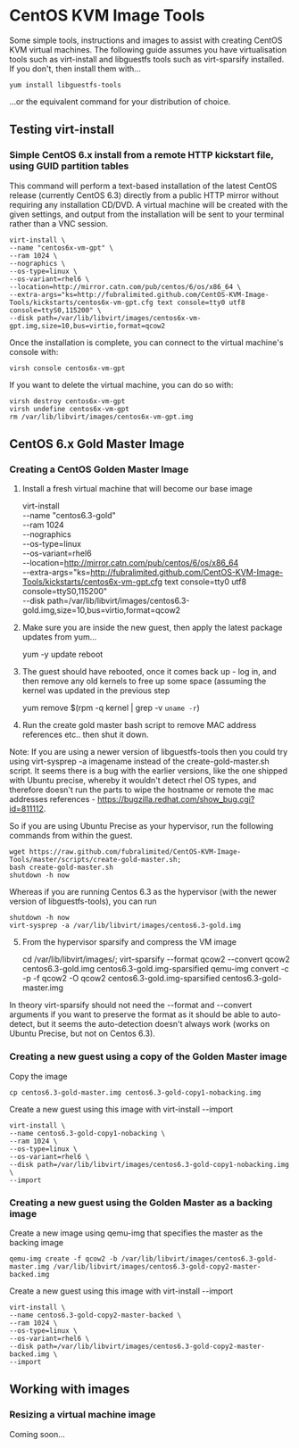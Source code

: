 # CentOS KVM Image Tools

Some simple tools, instructions and images to assist with creating CentOS KVM virtual machines. The following guide assumes you have virtualisation tools such as virt-install and libguestfs tools such as virt-sparsify installed. If you don't, then install them with...

    yum install libguestfs-tools
    
…or the equivalent command for your distribution of choice.

## Testing virt-install

### Simple CentOS 6.x install from a remote HTTP kickstart file, using GUID partition tables

This command will perform a text-based installation of the latest CentOS release (currently CentOS 6.3) directly from a public HTTP mirror without requiring any installation CD/DVD. A virtual machine will be created with the given settings, and output from the installation will be sent to your terminal rather than a VNC session.

    virt-install \
    --name "centos6x-vm-gpt" \
    --ram 1024 \
    --nographics \
    --os-type=linux \
    --os-variant=rhel6 \
    --location=http://mirror.catn.com/pub/centos/6/os/x86_64 \
    --extra-args="ks=http://fubralimited.github.com/CentOS-KVM-Image-Tools/kickstarts/centos6x-vm-gpt.cfg text console=tty0 utf8 console=ttyS0,115200" \
    --disk path=/var/lib/libvirt/images/centos6x-vm-gpt.img,size=10,bus=virtio,format=qcow2
    
Once the installation is complete, you can connect to the virtual machine's console with:

    virsh console centos6x-vm-gpt
    
If you want to delete the virtual machine, you can do so with:

    virsh destroy centos6x-vm-gpt
    virsh undefine centos6x-vm-gpt
    rm /var/lib/libvirt/images/centos6x-vm-gpt.img

## CentOS 6.x Gold Master Image

### Creating a CentOS Golden Master Image    

1) Install a fresh virtual machine that will become our base image

    virt-install \
    --name "centos6.3-gold" \
    --ram 1024 \
    --nographics \
    --os-type=linux \
    --os-variant=rhel6 \
    --location=http://mirror.catn.com/pub/centos/6/os/x86_64 \
    --extra-args="ks=http://fubralimited.github.com/CentOS-KVM-Image-Tools/kickstarts/centos6x-vm-gpt.cfg text console=tty0 utf8 console=ttyS0,115200" \
    --disk path=/var/lib/libvirt/images/centos6.3-gold.img,size=10,bus=virtio,format=qcow2

2) Make sure you are inside the new guest, then apply the latest package updates from yum…
    
    yum -y update
    reboot
    
3) The guest should have rebooted, once it comes back up - log in, and then remove any old kernels to free up some space (assuming the kernel was updated in the previous step

    yum remove $(rpm -q kernel | grep -v `uname -r`)
    
4) Run the create gold master bash script to remove MAC address references etc.. then shut it down.

Note: If you are using a newer version of libguestfs-tools then you could try using virt-sysprep -a imagename instead of the create-gold-master.sh script. It seems there is a bug with the earlier versions, like the one shipped with Ubuntu precise, whereby it wouldn't detect rhel OS types, and therefore doesn't run the parts to wipe the hostname or remote the mac addresses references - https://bugzilla.redhat.com/show_bug.cgi?id=811112.

So if you are using Ubuntu Precise as your hypervisor, run the following commands from within the guest.

    wget https://raw.github.com/fubralimited/CentOS-KVM-Image-Tools/master/scripts/create-gold-master.sh;
    bash create-gold-master.sh
    shutdown -h now
    
Whereas if you are running Centos 6.3 as the hypervisor (with the newer version of libguestfs-tools), you can run

    shutdown -h now
    virt-sysprep -a /var/lib/libvirt/images/centos6.3-gold.img
    
    
5) From the hypervisor sparsify and compress the VM image

    cd /var/lib/libvirt/images/;
    virt-sparsify --format qcow2 --convert qcow2 centos6.3-gold.img centos6.3-gold.img-sparsified
    qemu-img convert -c -p -f qcow2 -O qcow2 centos6.3-gold.img-sparsified centos6.3-gold-master.img
    
In theory virt-sparsify should not need the --format and --convert arguments if you want to preserve the format as it should be able to auto-detect, but it seems the auto-detection doesn't always work (works on Ubuntu Precise, but not on Centos 6.3).
    
### Creating a new guest using a copy of the Golden Master image

Copy the image

    cp centos6.3-gold-master.img centos6.3-gold-copy1-nobacking.img
    
Create a new guest using this image with virt-install --import

    virt-install \
    --name centos6.3-gold-copy1-nobacking \
    --ram 1024 \
    --os-type=linux \
    --os-variant=rhel6 \
    --disk path=/var/lib/libvirt/images/centos6.3-gold-copy1-nobacking.img \
    --import

### Creating a new guest using the Golden Master as a backing image

Create a new image using qemu-img that specifies the master as the backing image

    qemu-img create -f qcow2 -b /var/lib/libvirt/images/centos6.3-gold-master.img /var/lib/libvirt/images/centos6.3-gold-copy2-master-backed.img

Create a new guest using this image with virt-install --import

    virt-install \
    --name centos6.3-gold-copy2-master-backed \
    --ram 1024 \
    --os-type=linux \
    --os-variant=rhel6 \
    --disk path=/var/lib/libvirt/images/centos6.3-gold-copy2-master-backed.img \
    --import

## Working with images

### Resizing a virtual machine image

Coming soon...